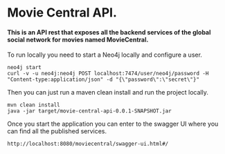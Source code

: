 # Movie Central API.


#### This is an API rest that exposes all the backend services of the global social network for movies named MovieCentral.

To run locally you need to start a Neo4j locally and configure a user.

```
neo4j start
curl -v -u neo4j:neo4j POST localhost:7474/user/neo4j/password -H "Content-type:application/json" -d "{\"password\":\"secret\"}"
```


Then you can just run a maven clean install and run the project locally.

```
mvn clean install
java -jar target/movie-central-api-0.0.1-SNAPSHOT.jar
```


Once you start the application you can enter to the swagger UI where you can find all the published services.

```
http://localhost:8080/moviecentral/swagger-ui.html#/
```


